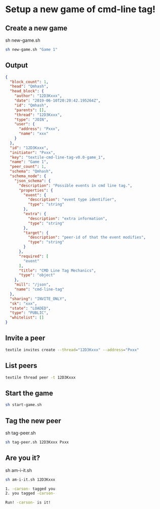 # Setup a new game of cmd-line tag!

## Create a new game

sh new-game.sh <unique name>

```sh
sh new-game.sh "Game 1"
```

## Output

```json
{
  "block_count": 1,
  "head": "Qmhash",
  "head_block": {
    "author": "12D3Kxxx",
    "date": "2019-06-10T20:20:42.195264Z",
    "id": "Qmhash",
    "parents": [],
    "thread": "12D3Kxxx",
    "type": "JOIN",
    "user": {
      "address": "Pxxx",
      "name": "xxx"
    }
  },
  "id": "12D3Kxxx",
  "initiator": "Pxxx",
  "key": "textile-cmd-line-tag-v0.0-game_1",
  "name": "Game 1",
  "peer_count": 1,
  "schema": "Qmhash",
  "schema_node": {
    "json_schema": {
      "description": "Possible events in cmd line tag.",
      "properties": {
        "event": {
          "description": "event type identifier",
          "type": "string"
        },
        "extra": {
          "description": "extra information",
          "type": "string"
        },
        "target": {
          "description": "peer-id of that the event modifies",
          "type": "string"
        }
      },
      "required": [
        "event"
      ],
      "title": "CMD Line Tag Mechanics",
      "type": "object"
    },
    "mill": "/json",
    "name": "cmd-line-tag"
  },
  "sharing": "INVITE_ONLY",
  "sk": "xxx",
  "state": "LOADED",
  "type": "PUBLIC",
  "whitelist": []
}

```

## Invite a peer


```sh
textile invites create --thread="12D3Kxxx" --address="Pxxx"
```

## List peers

```sh
textile thread peer -t 12D3Kxxx
```

## Start the game

```sh
sh start-game.sh
```

## Tag the new peer

sh tag-peer.sh <thread id> <peer address>

```sh
sh tag-peer.sh 12D3Kxxx Pxxx
```

## Are you it?

sh am-i-it.sh <thread id>

```sh
sh am-i-it.sh 12D3Kxxx
```

```sh
1. -carson- tagged you
2. you tagged -carson-

Run! -carson- is it!
```
